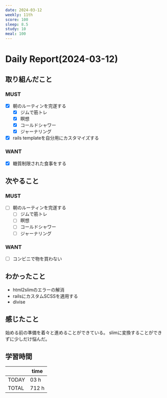```yaml
---
date: 2024-03-12
weekly: 11th
score: 100
sleep: 8.5
study: 10
meal: 100
---
```

# Daily Report(2024-03-12)
## 取り組んだこと
### MUST
- [x] 朝のルーティンを完遂する
	- [x] ジムで筋トレ
	- [x] 瞑想
	- [x] コールドシャワー
	- [x] ジャーナリング
- [x] rails templateを自分用にカスタマイズする
### WANT
- [x] 糖質制限された食事をする
## 次やること
### MUST
- [ ] 朝のルーティンを完遂する
	- [ ] ジムで筋トレ
	- [ ] 瞑想
	- [ ] コールドシャワー
	- [ ] ジャーナリング
### WANT
- [ ] コンビニで物を買わない
## わかったこと
- html2slimのエラーの解消
- railsにカスタムSCSSを適用する
- divise
## 感じたこと
始める前の準備を着々と進めることができている。
slimに変換することができずに少しだけ悩んだ。
## 学習時間
|       | time  | 
| ----- | ----- |
| TODAY | 03 h   |
| TOTAL | 712 h |

